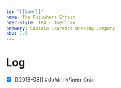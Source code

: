 ```yaml
---
is: "[[beer]]"
name: The Fujiwhara Effect
beer-style: IPA - American
brewery: Captain Lawrence Brewing Company
abv: 7.5
---
```

# Log
- [x] [[2018-08]] #do/drink/beer 👍👍
